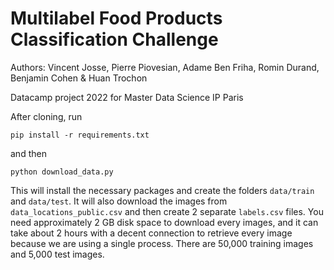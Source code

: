 # Multilabel Food Products Classification Challenge

Authors: Vincent Josse, Pierre Piovesian, Adame Ben Friha, Romin Durand, Benjamin Cohen & Huan Trochon

Datacamp project 2022 for Master Data Science IP Paris


After cloning, run

```
pip install -r requirements.txt
```
and then
```
python download_data.py
```

This will install the necessary packages and create the folders `data/train` and `data/test`. It will also download the images from `data_locations_public.csv` and then create 2 separate `labels.csv` files. You need approximately 2 GB disk space to download every images, and it can take about 2 hours with a decent connection to retrieve every image because we are using a single process. There are 50,000 training images and 5,000 test images.
